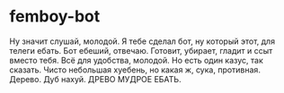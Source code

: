 # femboy-bot

Ну значит слушай, молодой. Я тебе сделал бот, ну который этот, для телеги ебать. Бот ебеший, отвечаю. Готовит, убирает, гладит и ссыт вместо тебя. Всё для удобства, молодой.
Но есть один казус, так сказать. Чисто небольшая хуебень, но какая ж, сука, противная.
Дерево. 
Дуб нахуй.
ДРЕВО МУДРОЕ ЕБАТЬ.